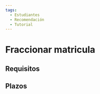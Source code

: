 ```yaml
---
tags:
  - Estudiantes
  - Recomendación
  - Tutorial
---
```


# Fraccionar matricula

## Requisitos

## Plazos
